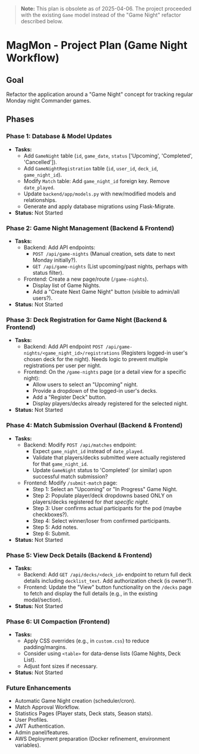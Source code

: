 > **Note:** This plan is obsolete as of 2025-04-06. The project proceeded with the existing `Game` model instead of the "Game Night" refactor described below.

# MagMon - Project Plan (Game Night Workflow)

## Goal
Refactor the application around a "Game Night" concept for tracking regular Monday night Commander games.

## Phases

### Phase 1: Database & Model Updates
- **Tasks:**
    - Add `GameNight` table (`id`, `game_date`, `status` ['Upcoming', 'Completed', 'Cancelled']).
    - Add `GameNightRegistration` table (`id`, `user_id`, `deck_id`, `game_night_id`).
    - Modify `Match` table: Add `game_night_id` foreign key. Remove `date_played`.
    - Update `backend/app/models.py` with new/modified models and relationships.
    - Generate and apply database migrations using Flask-Migrate.
- **Status:** Not Started

### Phase 2: Game Night Management (Backend & Frontend)
- **Tasks:**
    - Backend: Add API endpoints:
        - `POST /api/game-nights` (Manual creation, sets date to next Monday initially?).
        - `GET /api/game-nights` (List upcoming/past nights, perhaps with status filter).
    - Frontend: Create a new page/route (`/game-nights`).
        - Display list of Game Nights.
        - Add a "Create Next Game Night" button (visible to admin/all users?).
- **Status:** Not Started

### Phase 3: Deck Registration for Game Night (Backend & Frontend)
- **Tasks:**
    - Backend: Add API endpoint `POST /api/game-nights/<game_night_id>/registrations` (Registers logged-in user's chosen deck for the night). Needs logic to prevent multiple registrations per user per night.
    - Frontend: On the `/game-nights` page (or a detail view for a specific night):
        - Allow users to select an "Upcoming" night.
        - Provide a dropdown of the logged-in user's decks.
        - Add a "Register Deck" button.
        - Display players/decks already registered for the selected night.
- **Status:** Not Started

### Phase 4: Match Submission Overhaul (Backend & Frontend)
- **Tasks:**
    - Backend: Modify `POST /api/matches` endpoint:
        - Expect `game_night_id` instead of `date_played`.
        - Validate that players/decks submitted were actually registered for that `game_night_id`.
        - Update `GameNight` status to 'Completed' (or similar) upon successful match submission?
    - Frontend: Modify `/submit-match` page:
        - Step 1: Select an "Upcoming" or "In Progress" Game Night.
        - Step 2: Populate player/deck dropdowns based ONLY on players/decks registered for *that specific night*.
        - Step 3: User confirms actual participants for the pod (maybe checkboxes?).
        - Step 4: Select winner/loser from confirmed participants.
        - Step 5: Add notes.
        - Step 6: Submit.
- **Status:** Not Started

### Phase 5: View Deck Details (Backend & Frontend)
- **Tasks:**
    - Backend: Add `GET /api/decks/<deck_id>` endpoint to return full deck details including `decklist_text`. Add authorization check (is owner?).
    - Frontend: Update the "View" button functionality on the `/decks` page to fetch and display the full details (e.g., in the existing modal/section).
- **Status:** Not Started

### Phase 6: UI Compaction (Frontend)
- **Tasks:**
    - Apply CSS overrides (e.g., in `custom.css`) to reduce padding/margins.
    - Consider using `<table>` for data-dense lists (Game Nights, Deck List).
    - Adjust font sizes if necessary.
- **Status:** Not Started

### Future Enhancements
- Automatic Game Night creation (scheduler/cron).
- Match Approval Workflow.
- Statistics Pages (Player stats, Deck stats, Season stats).
- User Profiles.
- JWT Authentication.
- Admin panel/features.
- AWS Deployment preparation (Docker refinement, environment variables).
